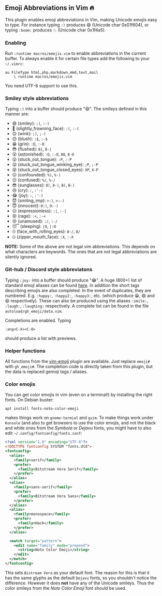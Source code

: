 ## Emoji Abbreviations in Vim 🔥

This plugin enables emoji abbreviations in Vim, making Unicode emojis easy to
type. For instance typing `:)` produces 😄 (Unicode char 0x01f604),  or typing
`:boom:` produces 💥 (Unicode char 0x1f4a5).

### Enabling

Run `:runtime macros/emojis.vim` to enable abbreviations in the current
buffer. To always enable it for certain file types add the following to your
`~/.vimrc`:

    au FileType html,php,markdown,mmd,text,mail
        \ runtime macros/emojis.vim

You need UTF-8 support to use this.

### Smiley style abbreviations

Typing `:)` into a buffer should produce "😄". The smileys defined in this
manner are:

* 😄 (smiley): `:)`, `:-)`
* 🙁 (slightly_frowning_face): `:(`, `:-(`
* 😉 (wink): `;)`, `;-)`
* 😊 (blush): `:$`, `:-$`
* 😁 (grin): `:D`, `:-D`
* 😳 (flushed): `8|`, `8-|`
* 😲 (astonished): `:O`, `:-O`, `8O`, `8-O`
* 😛 (stuck_out_tongue): `:P`, `:-P`
* 😜 (stuck_out_tongue_winking_eye): `;P`, `;-P`
* 😝 (stuck_out_tongue_closed_eyes): `XP`, `X-P`
* 😖 (confounded): `%)`, `%-)`
* 😕 (confused): `%/`, `%-/`
* 😎 (sunglasses): `8)`, `8-)`, `B)`, `B-)`
* 😢 (cry): `:`, `:'-(`
* 😂 (joy): `:`, `:'-)`
* 😈 (smiling_imp): `>:)`, `>:-)`
* 😇 (innocent): `O:)`, `O:-)`
* 😑 (expressionless): `:|`, `:-|`
* 😡 (rage): `:<`, `:-<`
* 😒 (unamused): `:/`, `:-/`
* 😴 (sleeping): `|O`, `|-O`
* 🙄 (face_with_rolling_eyes): `8-/`, `8/`
* 🤐 (zipper_mouth_face): `:X`, `:-X`

**NOTE:** Some of the above are not legal vim abbreviations. This depends on
what characters are keywords. The ones that are not legal abbreviations are
silently ignored.

### Git-hub / Discord style abbreviatons

Typing `:joy:` into a buffer should produce "😂". A huge (800+) list of
standard emoji aliases can be found
[here](https://gist.github.com/rxaviers/7360908). In addition the short tags
describing emojis are also completed. In the event of duplicates, they are
numbered. E.g. `:happy:`, `:happy2:`, `:happy3:`, etc. (which produce 😀, 😄
and 😆 respectively). These can also be produced using the aliases `:smile:`,
`:laugh:`, `:laughing:` respectively. A complete list can be found in the file
`autoload/gh_emoji/data.vim`.

Completions are enabled. Typing

    :ang<C-X><C-O>

should produce a list with previews.

### Helper functions

All functions from the [vim-emoji](https://github.com/junegunn/vim-emoji)
plugin are available. Just replace `emoji#` with `gh_emoji#`. The completion
code is directly taken from this plugin, but the data is replaced gemoji tags
/ aliases.

### Color emojis

You can get color emojis in vim (even on a terminal!) by installing the right
fonts. On Debian buster:

    apt install fonts-noto-color-emoji

makes things work on `gnome-termial` and `gvim`. To make things work under
`Konsole` (and also to get browsers to use the color emojis, and not the black
and white ones from the *Symbola* or *Dejavu* fonts, you might have to also
edit `~/.config/fontconfig/fonts.conf`:

```xml
<?xml version="1.0" encoding="UTF-8"?>
<!DOCTYPE fontconfig SYSTEM "fonts.dtd">
<fontconfig> 
  <alias>
    <family>serif</family>
    <prefer>
      <family>Bitstream Vera Serif</family>
    </prefer>
  </alias>
  <alias>
    <family>sans-serif</family>
    <prefer>
      <family>Bitstream Vera Sans</family>
    </prefer>
  </alias>
  <alias>
    <family>monospace</family>
    <prefer>
      <family>Hack</family>
    </prefer>
  </alias>

  <match target="pattern"> 
    <edit name="family" mode="prepend"> 
      <string>Noto Color Emoji</string> 
    </edit> 
  </match> 
</fontconfig>
```

This sets `Bistream Vera` as your default font. The reason for this is that it
has the same glyphs as the default `Dejavu` fonts, so you shouldn't notice the
difference. However it does **not** have any of the Unicode smileys. Thus the
color smileys from the *Noto Color Emoji* font should be used.
